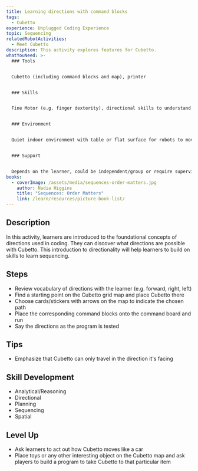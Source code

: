 ```yaml
---
title: Learning directions with command blocks
tags:
  - Cubetto
experience: Unplugged Coding Experience
topic: Sequencing
relatedRobotActivities:
  - Meet Cubetto
description: This activity explores features for Cubetto.
whatYouNeed: >-
  ### Tools


  Cubetto (including command blocks and map), printer


  ### Skills


  Fine Motor (e.g. finger dexterity), directional skills to understand basic directions


  ### Environment


  Quiet indoor environment with table or flat surface for robots to move


  ### Support


  Depends on the learner, could be independent/group or require supervision/facilitation as necessary
books:
  - coverImage: /assets/media/sequences-order-matters.jpg
    author: Nadia Higgins
    title: "Sequences: Order Matters"
    link: /learn/resources/picture-book-list/
---
```

## Description

In this activity, learners are introduced to the foundational concepts of directions used in coding. They can discover what directions are possible with Cubetto. This introduction to directionality will help learners to build on skills to learn sequencing.

## Steps

* Review vocabulary of directions with the learner (e.g. forward, right, left)
* Find a starting point on the Cubetto grid map and place Cubetto there
* Choose cards/stickers with arrows on the map to indicate the chosen path
* Place the corresponding command blocks onto the command board and run
* Say the directions as the program is tested

## Tips

* Emphasize that Cubetto can only travel in the direction it's facing

## Skill Development

* Analytical/Reasoning
* Directional
* Planning
* Sequencing
* Spatial

## Level Up

* Ask learners to act out how Cubetto moves like a car
* Place toys or any other interesting object on the Cubetto map and ask players to build a program to take Cubetto to that particular item